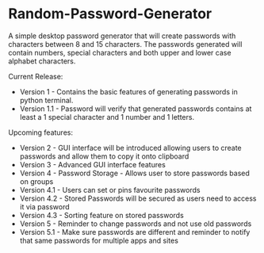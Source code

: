 # Random-Password-Generator

A simple desktop password generator that will create passwords with characters between 8 and 15 characters. The passwords generated will contain numbers, special characters and both upper and lower case alphabet characters.

Current Release:
- Version 1 - Contains the basic features of generating passwords in python terminal.
- Version 1.1 - Password will verify that generated passwords contains at least a 1 special character and 1 number and 1 letters.

Upcoming features:
- Version 2 - GUI interface will be introduced allowing users to create passwords and allow them to copy it onto clipboard
- Version 3 - Advanced GUI interface features
- Version 4 - Password Storage - Allows user to store passwords based on groups
- Version 4.1 - Users can set or pins favourite passwords
- Version 4.2 - Stored Passwords will be secured as users need to access it via password 
- Version 4.3 - Sorting feature on stored passwords
- Version 5 - Reminder to change passwords and not use old passwords
- Version 5.1 - Make sure passwords are different and reminder to notify that same passwords for multiple apps and sites
